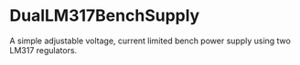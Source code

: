 DualLM317BenchSupply
====================

A simple adjustable voltage, current limited bench power supply using two LM317 regulators.

